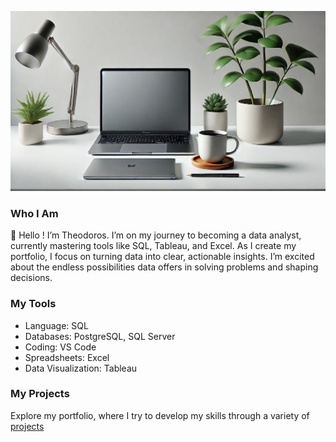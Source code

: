 ![Banner](banner\banner.jpg)
### Who I Am

👋 Hello ! I’m Theodoros. I’m on my journey to becoming a data analyst, currently mastering tools like SQL, Tableau, and Excel. As I create my portfolio, I focus on turning data into clear, actionable insights. I’m excited about the endless possibilities data offers in solving problems and shaping decisions.

### My Tools

- Language: SQL
- Databases: PostgreSQL, SQL Server
- Coding: VS Code
- Spreadsheets: Excel
- Data Visualization: Tableau

### My Projects

Explore my portfolio, where I try to develop my skills through a variety of [projects](https://github.com/theodorosmalezidis/PortfolioNavigator/blob/main/README.md)
